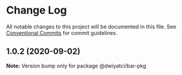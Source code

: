 # Change Log

All notable changes to this project will be documented in this file.
See [Conventional Commits](https://conventionalcommits.org) for commit guidelines.

## 1.0.2 (2020-09-02)

**Note:** Version bump only for package @dwiyatci/bar-pkg
